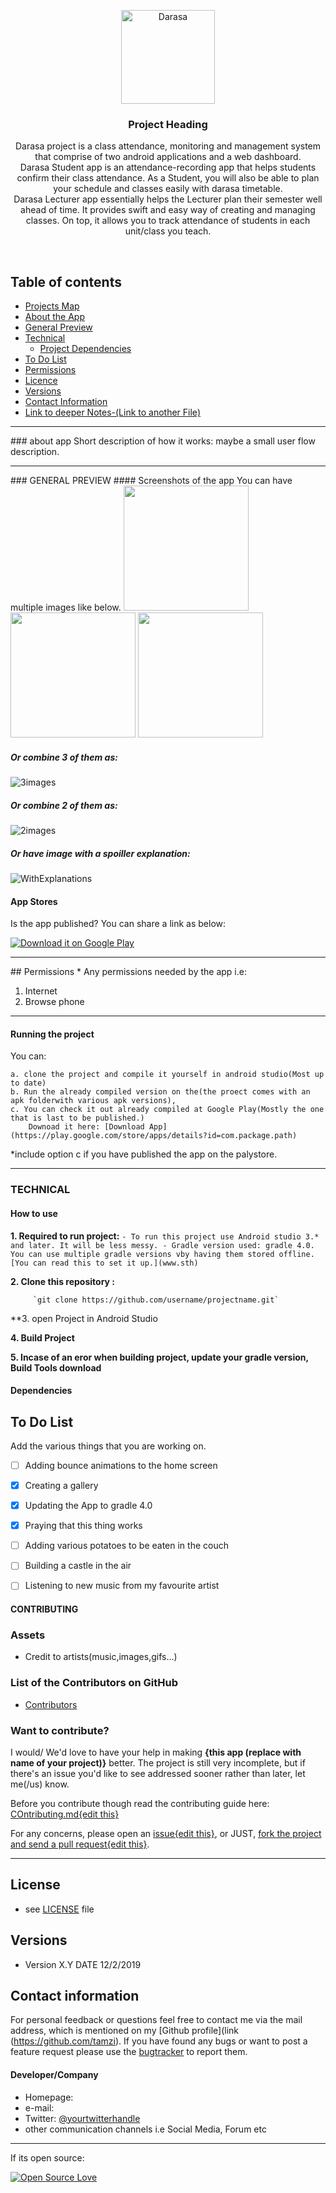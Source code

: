 <p align="center">
  <a href="https://github.com/JobGetabu/Darasa-IEEEMadC">
    <img src="https://github.com/JobGetabu/Darasa-IEEEMadC/blob/master/screenshots/launcher.png" alt="Darasa" width=150 height=150>
  </a>
  <h3 align="center">Project Heading</h3>

  <p align="center">
    Darasa project is a class attendance, monitoring and management system that comprise of two android applications and a web dashboard.<br>
   Darasa Student app is an attendance-recording app that helps students confirm their class attendance. 
As a Student, you will also be able to plan your schedule and classes easily with darasa timetable. <br>
Darasa Lecturer app essentially helps the Lecturer plan their semester well ahead of time. It provides swift and easy way of creating and managing classes. On top, it allows you to track attendance of students in each unit/class you teach.
    </p>
</p>

<br>

## Table of contents
- [Projects Map](#)
- [About the App](#)
- [General Preview](#)
- [Technical](#)
    - [Project Dependencies](#)
- [To Do List](#)
- [Permissions](#)
- [Licence](#)
- [Versions](#)
- [Contact Information](#)
- [Link to deeper Notes-(Link to another File)](#https://github.com/tamzi/ML4Mobile/blob/master/notes.md)



<hr>
### about app
Short description of how it works: maybe a small user flow description.

<hr>
### GENERAL PREVIEW
#### Screenshots of the app
You can have multiple images like below.

<img src="https://raw.githubusercontent.com/tamzi/ReadMe-MasterTemplates/master/android/images/1.jpg" width="200">
<img src="https://raw.githubusercontent.com/tamzi/ReadMe-MasterTemplates/master/android/images/2.jpg" width="200">
<img src="https://raw.githubusercontent.com/tamzi/ReadMe-MasterTemplates/master/android/images/3.jpg" width="200">

##### Or combine 3 of them as:
![3images](https://raw.githubusercontent.com/tamzi/ReadMe-MasterTemplates/master/android/images/3screens.jpg)

##### Or combine 2 of them as:
![2images](https://raw.githubusercontent.com/tamzi/ReadMe-MasterTemplates/master/android/images/2In1Mix.jpg)

##### Or have image with a spoiller explanation:
![WithExplanations](https://raw.githubusercontent.com/tamzi/ReadMe-MasterTemplates/master/android/images/withexplanations.jpg)


#### App Stores
Is the app published? You can share a link as below:

[![Download it on Google Play](https://raw.githubusercontent.com/tamzi/ReadMe-MasterTemplates/master/android/images/gplay.png)](https://play.google.com/store/apps/details?id=com.package.path)

<hr>
## Permissions
* Any permissions needed by the app i.e:

1. Internet
2. Browse phone

<hr>

#### Running the project
You can:

    a. clone the project and compile it yourself in android studio(Most up to date)
    b. Run the already compiled version on the(the proect comes with an apk folderwith various apk versions), 
    c. You can check it out already compiled at Google Play(Mostly the one that is last to be published.)
        Downoad it here: [Download App](https://play.google.com/store/apps/details?id=com.package.path)

*include option c if you have published the app on the palystore.
<hr>

### TECHNICAL

#### How to use

**1. Required to run project:**
       ` - To run this project use Android studio 3.* and later. It will be less messy.
         - Gradle version used: gradle 4.0. You can use multiple gradle versions vby having them stored offline. [You can read this to set it up.](www.sth)
        `

**2. Clone this repository :**
 
         `git clone https://github.com/username/projectname.git`
         
**3. open Project in Android Studio

**4. Build Project**

**5. Incase of an eror when building project, update your gradle version, Build Tools download**


#### Dependencies

## To Do List

Add the various things that you are working on.  

- [ ] Adding bounce animations to the home screen
- [x] Creating a gallery
- [x] Updating the App to gradle 4.0
- [x] Praying that this thing works
- [ ] Adding various potatoes to be eaten in the couch
- [ ] Building a castle in the air
- [ ] Listening to new music from my favourite artist





#### CONTRIBUTING
### Assets
* Credit to artists(music,images,gifs...)

### List of the Contributors on GitHub
* [Contributors](https://github.com/username/projectName/graphs/contributors)

### Want to contribute?
I would/ We'd love to have your help in making  **{this app (replace with name of your project)}** better. The project is still very incomplete, but if there's an issue you'd like to see addressed sooner rather than later, let me(/us) know. 

Before you contribute though read the contributing guide here: [COntributing.md{edit this}](https://github.com/YourUserNameHere/ProjectName/contributing.md)

For any concerns, please open an [issue{edit this}](https://github.com/YourUserNameHere/ProjectName/issues), or JUST, [fork the project and send a pull request{edit this}](https://github.com/YourUserNameHere/ProjectName/pulls). 

<hr>

## License 
* see [LICENSE](https://github.com/YourUserNameHere/ProjectName/LICENSE.md) file


## Versions 
* Version X.Y  DATE 12/2/2019



## Contact information
For personal feedback or questions feel free to contact me via the mail address, which is mentioned on my [Github profile](link (https://github.com/tamzi). If you have found any bugs or want to post a feature request please use the [bugtracker](https://github.com/tamzi/ReadMe-MasterTemplates/issues) to report them.


#### Developer/Company
* Homepage:  
* e-mail: 
* Twitter: [@yourtwitterhandle](https://twitter.com/yourTwitterHandle "YourName on twitter")
* other communication channels i.e Social Media, Forum etc


<hr>

If its open source:

[![Open Source Love](https://badges.frapsoft.com/os/v2/open-source-200x33.png?v=103)](https://github.com/ellerbrock/open-source-badge/)  
